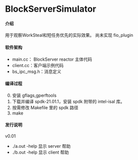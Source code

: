 # BlockServerSimulator
#### 介绍
用于观察WorkSteal和短任务优先的实际效果。
尚未实现 fio_plugin
#### 软件架构
- main.cc： BlockServer reactor 主体代码
- client.cc：客户端示例代码
- bs_ipc_msg.h：消息定义  
#### 编译过程
0. 安装 gflags,gperftools
1. 下载并编译 spdk-21.01.1，安装 spdk 附带的 intel-isal 库。
2. 按需修改 Makefile 里的 spdk 路径
3. make
#### 发行说明
v0.01 
- ./a.out -help 显示 server 帮助
- ./b.out -help 显示 client 帮助
